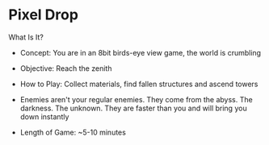# Pixel Drop

What Is It?

* Concept: You are in an 8bit birds-eye view game, the world is crumbling

* Objective: Reach the zenith

* How to Play: Collect materials, find fallen structures and ascend towers

* Enemies aren't your regular enemies. They come from the abyss. The darkness. The unknown. They are faster than you and will bring you down instantly

* Length of Game: ~5-10 minutes
